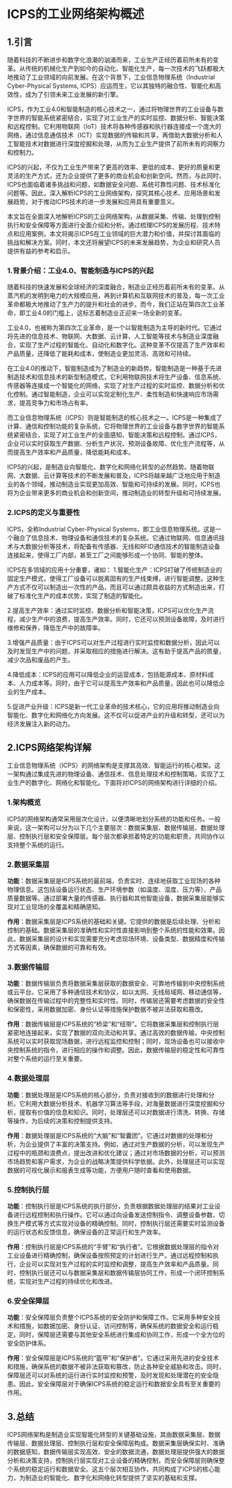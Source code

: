 <!--
title: 工业网络架构
subtitle: 工业网络
author: 柴浩轩
keyword: 工业网络架构
published: 2024-04-27
topicImg: assets/2/md2.jpg
-->

# ICPS的工业网络架构概述


## 1.引言


随着科技的不断进步和数字化浪潮的汹涌而来，工业生产正经历着前所未有的变革。从传统的机械化生产到如今的自动化、智能化生产，每一次技术的飞跃都极大地推动了工业领域的向前发展。在这个背景下，工业信息物理系统（Industrial Cyber-Physical Systems, ICPS）应运而生，它以其独特的融合性、智能化和高效性，成为了引领未来工业发展的新引擎。

ICPS，作为工业4.0和智能制造的核心技术之一，通过将物理世界的工业设备与数字世界的智能系统紧密结合，实现了对工业生产的实时监控、数据分析、智能决策和远程控制。它利用物联网（IoT）技术将各种传感器和执行器连接成一个庞大的网络，通过信息通信技术（ICT）实现数据的传输和共享，再借助大数据分析和人工智能技术对数据进行深度挖掘和处理，从而为工业生产提供了前所未有的洞察力和控制力。

ICPS的兴起，不仅为工业生产带来了更高的效率、更低的成本、更好的质量和更灵活的生产方式，还为企业提供了更多的商业机会和创新空间。然而，与此同时，ICPS也面临着诸多挑战和问题，如数据安全问题、系统可靠性问题、技术标准化问题等。因此，深入解析ICPS的工业网络架构，探究其核心技术、应用场景和发展趋势，对于推动ICPS技术的进一步发展和应用具有重要意义。

本文旨在全面深入地解析ICPS的工业网络架构，从数据采集、传输、处理到控制执行和安全保障等方面进行全面介绍和分析。通过梳理ICPS的发展历程、技术特点和应用案例，本文将揭示ICPS在工业领域的巨大潜力和价值，并探讨其面临的挑战和解决方案。同时，本文还将展望ICPS的未来发展趋势，为企业和研究人员提供有益的参考和启示。

### 1.背景介绍：工业4.0、智能制造与ICPS的兴起


随着科技的快速发展和全球经济的深度融合，制造业正经历着前所未有的变革。从蒸汽机的发明到电力的大规模应用，再到计算机和互联网技术的普及，每一次工业革命都极大地推动了生产力的提升和社会的进步。而今，我们正站在第四次工业革命，即工业4.0的门槛上，这标志着制造业正迎来一场全新的变革。

工业4.0，也被称为第四次工业革命，是一个以智能制造为主导的新时代。它通过将先进的信息技术、物联网、大数据、云计算、人工智能等技术与制造业深度融合，实现了生产过程的智能化、自动化和数字化。这种变革不仅提高了生产效率和产品质量，还降低了能耗和成本，使制造业更加灵活、高效和可持续。

在工业4.0的推动下，智能制造成为了制造业的新趋势。智能制造是一种基于先进制造技术和信息技术的新型制造模式，它利用物联网技术将生产设备、信息系统、传感器等连接成一个智能化的网络，实现了对生产过程的实时监控、数据分析和优化控制。通过智能制造，企业可以实现定制化生产、柔性制造和快速响应市场需求，提高竞争力和市场占有率。

而工业信息物理系统（ICPS）则是智能制造的核心技术之一。ICPS是一种集成了计算、通信和控制功能的复杂系统，它将物理世界的工业设备与数字世界的智能系统紧密结合，实现了对工业生产的全面感知、智能决策和远程控制。通过ICPS，企业可以实时获取生产数据、分析生产状况、预测设备故障、优化生产流程等，从而提高生产效率和产品质量，降低能耗和成本。

ICPS的兴起，是制造业向智能化、数字化和网络化转型的必然趋势。随着物联网、大数据、云计算等技术的不断发展和普及，ICPS将越来越广泛地应用于制造业的各个领域，推动制造业实现更加高效、智能和可持续的发展。同时，ICPS也将为企业带来更多的商业机会和创新空间，推动制造业的转型升级和可持续发展。
### 2.ICPS的定义与重要性
ICPS，全称Industrial Cyber-Physical Systems，即工业信息物理系统。这是一个融合了信息技术、物理设备和通信技术的复杂系统。它通过物联网、信息通讯技术与大数据分析等技术，将配备有传感器、无线和RFID通信技术的智能制造设备连接起来，使得工厂内部，甚至工厂之间能够形成一个协同、智能的整体。

ICPS在多领域的应用十分重要，诸如：
1.智能化生产：ICPS打破了传统制造业的固定生产模式，使得工厂设备可以脱离固有的生产线束缚，进行智能调整。这种生产方式不仅可以制造出一次性的产品，而且可以通过颇具收益的方式制造出来，打破了标准化生产的成本优势，实现了制造的智能化。

2.提高生产效率：通过实时监控、数据分析和智能决策，ICPS可以优化生产流程，减少生产中的浪费，提高生产效率。同时，它还可以预测设备故障，及时进行维修和保养，降低生产中的故障率。

3.增强产品质量：由于ICPS可以对生产过程进行实时监控和数据分析，因此可以及时发现生产中的问题，并采取相应的措施进行解决。这有助于提高产品的质量，减少次品和废品的产生。

4.降低成本：ICPS的应用可以降低企业的运营成本，包括能源成本、原材料成本、人力成本等。同时，由于它可以提高生产效率和产品质量，因此也可以降低企业的生产成本。

5.促进产业升级：ICPS是新一代工业革命的技术核心，它的应用将推动制造业向智能化、数字化和网络化方向发展。这不仅可以促进产业的升级和转型，还可以为经济发展注入新的动力。

## 2.ICPS网络架构详解
工业信息物理系统（ICPS）的网络架构是支撑其高效、智能运行的核心框架。这一架构通过集成先进的物理设备、通信技术、信息处理技术和控制策略，实现了工业生产的数字化、网络化和智能化。下面将对ICPS的网络架构进行详细的介绍。

### 1.架构概览

ICPS的网络架构通常采用层次化设计，以便清晰地划分系统的功能和任务。一般来说，这一架构可以分为以下几个主要层次：数据采集层、数据传输层、数据处理层、控制执行层和安全保障层。每个层次都承担着特定的功能和职责，共同协作以支持整个系统的运行。

### 2.数据采集层

__功能__：数据采集层是ICPS系统的最前端，负责实时、连续地获取工业现场的各种物理信息。这包括设备运行状态、生产环境参数（如温度、湿度、压力等）、产品质量数据等。通过部署大量的传感器、执行器和其他智能设备，数据采集层能够实现对工业现场的全覆盖和精确感知。

__作用__：数据采集层是ICPS系统的基础和关键。它提供的数据是后续处理、分析和控制的基础。数据采集层的准确性和实时性直接影响到整个系统的性能和效果。因此，数据采集层的设计和实现需要充分考虑现场环境、设备类型、数据精度和传输方式等因素，确保数据的可靠和有效。

### 3.数据传输层

__功能__：数据传输层负责将数据采集层获取的数据安全、可靠地传输到中央控制系统或云平台。它采用了多种通信技术和协议，如以太网、无线局域网、移动通信等，确保数据在传输过程中的完整性和实时性。同时，传输层还需要考虑数据的安全性和保密性，采用数据加密、身份认证等措施保护数据不被非法获取和篡改。

__作用__：数据传输层是ICPS系统的“桥梁”和“纽带”。它将数据采集层和控制执行层紧密地连接起来，实现了数据的双向流动和共享。通过高效的数据传输，中央控制系统可以实时获取现场数据，进行远程监控和控制；同时，现场设备也可以接收中央控制系统的指令，进行相应的操作和调整。因此，数据传输层的稳定性和可靠性对整个系统的运行至关重要。

### 4.数据处理层

__功能__：数据处理层是ICPS系统的核心部分，负责对接收到的数据进行处理和分析。它利用大数据分析技术、机器学习算法等手段，对海量数据进行深度挖掘和分析，提取有价值的信息和知识。同时，处理层还可以对数据进行清洗、转换、存储等操作，为后续的决策和控制提供支持。

__作用__：数据处理层是ICPS系统的“大脑”和“智囊团”。它通过对数据的处理和分析，为企业提供了丰富的决策支持。例如，通过对生产数据的分析，可以发现生产过程中的瓶颈和浪费点，提出改进和优化建议；通过对市场数据的分析，可以预测市场趋势和客户需求，为企业的战略决策提供科学依据。此外，处理层还可以实现数据的可视化展示和报表生成等功能，方便用户随时查看和使用数据。

### 5.控制执行层

__功能__：控制执行层是ICPS系统的执行部分，负责根据数据处理层的结果对工业设备进行远程控制和执行操作。它可以通过向设备发送控制指令、调整设备参数、切换生产模式等方式实现对设备的精确控制。同时，控制执行层还需要实时监测设备的运行状态和反馈信息，确保设备的正常运行和生产效率。

__作用__：控制执行层是ICPS系统的“手臂”和“执行者”。它根据数据处理层的指令对工业设备进行精确控制，确保设备按照预定的计划进行生产。通过远程控制和执行，企业可以实现对生产过程的实时监控和调整，提高生产效率和产品质量。同时，控制执行层还可以与数据采集层和数据传输层协同工作，形成一个闭环控制系统，实现对生产过程的持续优化和改进。

### 6.安全保障层

__功能__：安全保障层负责整个ICPS系统的安全防护和保障工作。它采用多种安全技术和措施，如数据加密、身份认证、访问控制等，确保系统的数据安全和运行稳定。同时，保障层还需要与其他安全系统进行集成和协同工作，形成一个全方位的安全防护体系。

__作用__：安全保障层是ICPS系统的“盔甲”和“保护者”。它通过采用先进的安全技术和措施，确保系统的数据不被非法获取和篡改，防止各种安全威胁和攻击。同时，保障层还可以对系统的运行进行实时监控和预警，及时发现和处理潜在的安全隐患。因此，安全保障层对于确保ICPS系统的稳定运行和数据安全具有至关重要的作用。
## 3.总结
ICPS网络架构是制造业实现智能化转型的关键基础设施，其由数据采集层、数据传输层、数据处理层、控制执行层和安全保障层构成。数据采集层确保实时、准确的数据感知，数据传输层实现高效、安全的数据流通，数据处理层提供强大的数据分析和决策支持，控制执行层实现对工业设备的精确控制，而安全保障层则确保整个系统的稳定运行和数据安全。这五个层次相互协作，共同构成了ICPS的核心能力，为制造业的智能化、数字化和网络化转型提供了坚实的基础和支撑。

